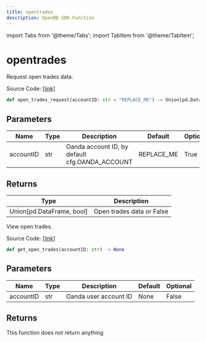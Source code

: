 ```yaml
---
title: opentrades
description: OpenBB SDK Function
---
```


import Tabs from '@theme/Tabs';
import TabItem from '@theme/TabItem';

# opentrades

<Tabs>
<TabItem value="model" label="Model" default>

Request open trades data.

Source Code: [[link](https://github.com/OpenBB-finance/OpenBBTerminal/tree/main/openbb_terminal/forex/oanda/oanda_model.py#L470)]

```python
def open_trades_request(accountID: str = "REPLACE_ME") -> Union[pd.DataFrame, bool]
```
## Parameters

| Name | Type | Description | Default | Optional |
| ---- | ---- | ----------- | ------- | -------- |
| accountID | str | Oanda account ID, by default cfg.OANDA_ACCOUNT | REPLACE_ME | True |

## Returns

| Type | Description |
| ---- | ----------- |
| Union[pd.DataFrame, bool] | Open trades data or False |



</TabItem>
<TabItem value="view" label="View">

View open trades.

Source Code: [[link](https://github.com/OpenBB-finance/OpenBBTerminal/tree/main/openbb_terminal/forex/oanda/oanda_view.py#L252)]

```python
def get_open_trades(accountID: str) -> None
```
## Parameters

| Name | Type | Description | Default | Optional |
| ---- | ---- | ----------- | ------- | -------- |
| accountID | str | Oanda user account ID | None | False |

## Returns

This function does not return anything



</TabItem>
</Tabs>